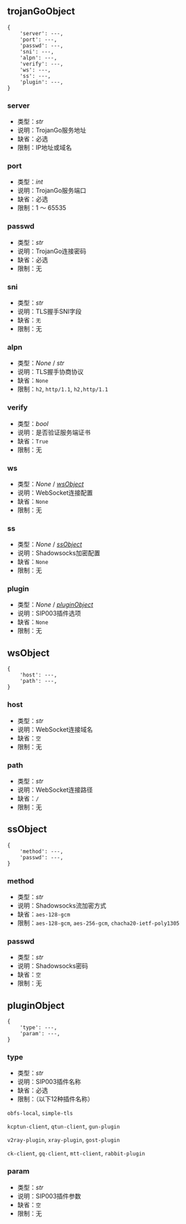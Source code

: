 ## trojanGoObject

```
{
    'server': ---,
    'port': ---,
    'passwd': ---,
    'sni': ---,
    'alpn': ---,
    'verify': ---,
    'ws': ---,
    'ss': ---,
    'plugin': ---,
}
```

### server

+ 类型：*str*
+ 说明：TrojanGo服务地址
+ 缺省：必选
+ 限制：IP地址或域名

### port

+ 类型：*int*
+ 说明：TrojanGo服务端口
+ 缺省：必选
+ 限制：1 ～ 65535

### passwd

+ 类型：*str*
+ 说明：TrojanGo连接密码
+ 缺省：必选
+ 限制：无

### sni

+ 类型：*str*
+ 说明：TLS握手SNI字段
+ 缺省：`无`
+ 限制：无

### alpn

+ 类型：*None* / *str*
+ 说明：TLS握手协商协议
+ 缺省：`None`
+ 限制：`h2`, `http/1.1`, `h2,http/1.1`

### verify

+ 类型：*bool*
+ 说明：是否验证服务端证书
+ 缺省：`True`
+ 限制：无

### ws

+ 类型：*None* / [*wsObject*](#wsobject)
+ 说明：WebSocket连接配置
+ 缺省：`None`
+ 限制：无

### ss

+ 类型：*None* / [*ssObject*](#ssobject)
+ 说明：Shadowsocks加密配置
+ 缺省：`None`
+ 限制：无

### plugin

+ 类型：*None* / [*pluginObject*](#pluginobject)
+ 说明：SIP003插件选项
+ 缺省：`None`
+ 限制：无

## wsObject

```
{
    'host': ---,
    'path': ---,
}
```

### host

+ 类型：*str*
+ 说明：WebSocket连接域名
+ 缺省：`空`
+ 限制：无

### path

+ 类型：*str*
+ 说明：WebSocket连接路径
+ 缺省：`/`
+ 限制：无

## ssObject

```
{
    'method': ---,
    'passwd': ---,
}
```

### method

+ 类型：*str*
+ 说明：Shadowsocks流加密方式
+ 缺省：`aes-128-gcm`
+ 限制：`aes-128-gcm`, `aes-256-gcm`, `chacha20-ietf-poly1305`

### passwd

+ 类型：*str*
+ 说明：Shadowsocks密码
+ 缺省：`空`
+ 限制：无

## pluginObject

```
{
    'type': ---,
    'param': ---,
}
```

### type

+ 类型：*str*
+ 说明：SIP003插件名称
+ 缺省：必选
+ 限制：（以下12种插件名称）

`obfs-local`, `simple-tls`

`kcptun-client`, `qtun-client`, `gun-plugin`

`v2ray-plugin`, `xray-plugin`, `gost-plugin`

`ck-client`, `gq-client`, `mtt-client`, `rabbit-plugin`

### param

+ 类型：*str*
+ 说明：SIP003插件参数
+ 缺省：`空`
+ 限制：无

